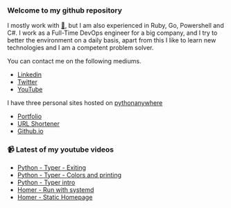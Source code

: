 ### Welcome to my github repository

I mostly work with [:snake:](https://www.python.org/), but I am also experienced in Ruby, Go, Powershell and C#. I work as a Full-Time DevOps engineer for a big company, and I try to better the environment on a daily basis, apart from this I like to learn new technologies and I am a competent problem solver.

You can contact me on the following mediums.
- [Linkedin](https://www.linkedin.com/in/r3ap3rpy)
- [Twitter](https://twitter.com/r3ap3rpy)
- [YouTube](https://www.youtube.com/channel/UC1qkMXH8d2I9DDAtBSeEHqg)

I have three personal sites hosted on [pythonanywhere](https://www.pythonanywhere.com/)
- [Portfolio](http://r3ap3rpy.pythonanywhere.com/)
- [URL Shortener](http://shortenpy.pythonanywhere.com/)
- [Github.io](https://r3ap3rpy.github.io/)

### :video_camera: Latest of my youtube videos
<!-- YOUTUBE:START -->
- [Python - Typer - Exiting](https://www.youtube.com/watch?v=DWdvbLNpWzs)
- [Python - Typer - Colors and printing](https://www.youtube.com/watch?v=68VrB8Af71k)
- [Python - Typer intro](https://www.youtube.com/watch?v=FPJZrUjS8D4)
- [Homer - Run with systemd](https://www.youtube.com/watch?v=v8bsM9Ie-IQ)
- [Homer - Static Homepage](https://www.youtube.com/watch?v=MjsKJEc_at8)
<!-- YOUTUBE:END -->

